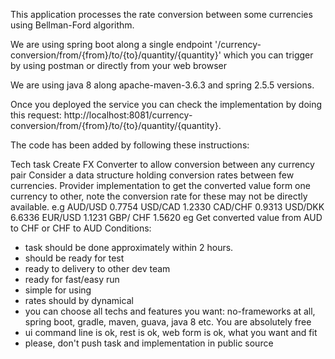 This application processes the rate conversion between some currencies using Bellman-Ford algorithm.

We are using spring boot along a single endpoint '/currency-conversion/from/{from}/to/{to}/quantity/{quantity}'
which you can trigger by using postman or directly from your web browser

We are using java 8 along apache-maven-3.6.3 and spring 2.5.5 versions.

Once you deployed the service you can check the implementation by doing this request:
http://localhost:8081/currency-conversion/from/{from}/to/{to}/quantity/{quantity}.

The code has been added by following these instructions:

Tech task
Create FX Converter to allow conversion between any currency pair
Consider a data structure holding conversion rates between few currencies. Provider
implementation to get the converted value form one currency to other, note the
conversion rate for these may not be directly available.
e.g
AUD/USD 0.7754
USD/CAD 1.2330
CAD/CHF 0.9313
USD/DKK 6.6336
EUR/USD 1.1231
GBP/ CHF 1.5620
eg Get converted value from AUD to CHF or CHF to AUD
Conditions:
- task should be done approximately within 2 hours.
- should be ready for test
- ready to delivery to other dev team
- ready for fast/easy run
- simple for using
- rates should by dynamical
- you can choose all techs and features you want: no-frameworks at all, spring boot,
  gradle, maven, guava, java 8 etc. You are absolutely free
- ui command line is ok, rest is ok, web form is ok, what you want and fit
- please, don't push task and implementation in public source